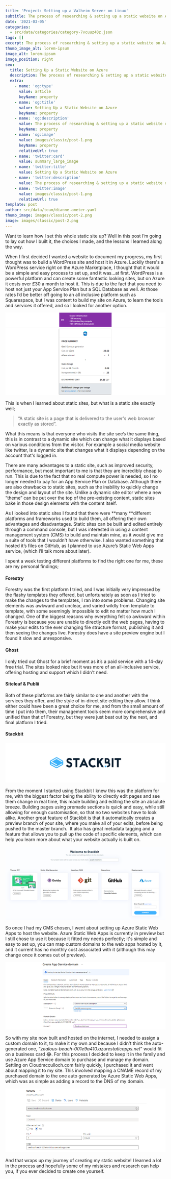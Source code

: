 ```yaml
---
title: 'Project: Setting up a Valheim Server on Linux'
subtitle: The process of researching & setting up a static website on Azure
date: '2021-03-05'
categories:
  - src/data/categories/category-7vcuuz40z.json
tags: []
excerpt: The process of researching & setting up a static website on Azure
thumb_image_alt: lorem-ipsum
image_alt: lorem-ipsum
image_position: right
seo:
  title: Setting Up a Static Website on Azure
  description: The process of researching & setting up a static website on Azure
  extra:
    - name: 'og:type'
      value: article
      keyName: property
    - name: 'og:title'
      value: Setting Up a Static Website on Azure
      keyName: property
    - name: 'og:description'
      value: The process of researching & setting up a static website on Azure
      keyName: property
    - name: 'og:image'
      value: images/classic/post-1.png
      keyName: property
      relativeUrl: true
    - name: 'twitter:card'
      value: summary_large_image
    - name: 'twitter:title'
      value: Setting Up a Static Website on Azure
    - name: 'twitter:description'
      value: The process of researching & setting up a static website on Azure
    - name: 'twitter:image'
      value: images/classic/post-1.png
      relativeUrl: true
template: post
author: src/data/team/dianne-ameter.yaml
thumb_image: images/classic/post-2.png
image: images/classic/post-2.png
---
```

Want to learn how I set this whole static site up? Well in this post I’m going to lay out how I built it, the choices I made, and the lessons I learned along the way.

When I first decided I wanted a website to document my progress, my first thought was to build a WordPress site and host it in Azure. Luckily there's a WordPress service right on the Azure Marketplace, I thought that it would be a simple and easy process to set up, and it was...at first. WordPress is a powerful platform and can create some fantastic looking sites, but on Azure it costs over £30 a month to host it. This is due to the fact that you need to host not just your App Service Plan but a SQL Database as well. At those rates I’d be better off going to an all inclusive platform such as Squarespace, but I was content to build my site on Azure, to learn the tools and services it offered, and so I looked for another option.

![](https://github.com/ConorMcCulloch/purple-rosemary-fdc6a/blob/preview/static/images/App%20Service.png?raw=true)![](https://github.com/ConorMcCulloch/purple-rosemary-fdc6a/blob/preview/static/images/SQL.png?raw=true)

This is when I learned about static sites, but what is a static site exactly well; 

> “A static site is a page that is delivered to the user's web browser exactly as stored”.

What this means is that everyone who visits the site see’s the same thing, this is in contrast to a dynamic site which can change what it displays based on various conditions from the visitor. For example a social media website like twitter, is a dynamic site that changes what it displays depending on the account that's logged in.

There are many advantages to a static site, such as improved security, performance, but most important to me is that they are incredibly cheap to run. This is due to the fact that no real compute power is needed, so I no longer needed to pay for an App Service Plan or Database. Although there are also drawbacks to static sites, such as the inability to quickly change the design and layout of the site. Unlike a dynamic site editor where a new “theme” can be put over the top of the pre-existing content, static sites bake in those design elements with the content itself.

As I looked into static sites I found that there were **many **different platforms and frameworks used to build them, all offering their own advantages and disadvantages. Static sites can be built and edited entirely through a command console, but I was interested in using a content management system (CMS) to build and maintain mine, as it would give me a suite of tools that I wouldn't have otherwise. I also wanted something that hosted it’s files on GitHub, as I planned to use Azure’s Static Web Apps service, (which I’ll talk more about later).

I spent a week testing different platforms to find the right one for me, these are my personal findings;

#### **Forestry**

Forestry was the first platform I tried, and I was initially very impressed by the flashy templates they offered, but unfortunately as soon as I tried to make the changes to the templates, I ran into some problems. Changing site elements was awkward and unclear, and varied wildly from template to template, with some seemingly impossible to edit no matter how much I changed. One of the biggest reasons why everything felt so awkward within Forestry is because you are unable to directly edit the web pages, having to make your edits to the ever changing file structure format, publishing it and then seeing the changes live. Forestry does have a site preview engine but I found it slow and unresponsive.

#### **Ghost**

I only tried out Ghost for a brief moment as it’s a paid service with a 14-day free trial. The sites looked nice but it was more of an all-inclusive service, offering hosting and support which I didn't need.

#### **Siteleaf & Publii**

Both of these platforms are fairly similar to one and another with the services they offer, and the style of in-direct site editing they allow. I think either could have been a great choice for me, and from the small amount of time I put into them, their management tools seem more comprehensive and unified than that of Forestry, but they were just beat out by the next, and final platform I tried.

#### **Stackbit**

![](https://github.com/ConorMcCulloch/purple-rosemary-fdc6a/blob/preview/static/images/stackbit-logo.png?raw=true)

From the moment I started using Stackbit I knew this was the platform for me, with the biggest factor being the ability to directly edit pages and see them change in real time, this made building and editing the site an absolute breeze. Building pages using premade sections is quick and easy, while still allowing for enough customisation, so that no two websites have to look alike. Another great feature of Stackbit is that it automatically creates a preview branch of your site, where you make all of your edits, before being pushed to the master branch.  It also has great metadata tagging and a feature that allows you to pull up the code of specific elements, which can help you learn more about what your website actually is built on.

![](https://github.com/ConorMcCulloch/purple-rosemary-fdc6a/blob/preview/static/images/Linking.png?raw=true)

So once I had my CMS chosen, I went about setting up Azure Static Web Apps to host the website. Azure Static Web Apps is currently in preview but I still chose to use it because it fitted my needs perfectly; it's simple and easy to set up, you can map custom domains to the web apps hosted by it, and it current has no monthly cost associated with it (although this may change once it comes out of preview). 

![](https://github.com/ConorMcCulloch/purple-rosemary-fdc6a/blob/preview/static/images/Domain.png?raw=true)

So with my site now built and hosted on the internet, I needed to assign a custom domain to it, to make it my own and because I didn't think the auto-generated one, “*zealous-beach-001e9a410.azurestaticapps.net*” would fit on a business card 😂. For this process I decided to keep it in the family and use Azure App Service domain to purchase and manage my domain. Settling on Cloudmcculloch.com fairly quickly, I purchased it and went about mapping it to my site. This involved mapping a CNAME record of my purchased domain to the one auto generated by Azure Static Web Apps, which was as simple as adding a record to the DNS of my domain.

![](https://github.com/ConorMcCulloch/purple-rosemary-fdc6a/blob/preview/static/images/DNS.png?raw=true)

And that wraps up my journey of creating my static website! I learned a lot in the process and hopefully some of my mistakes and research can help you, if you ever decided to create one yourself.
